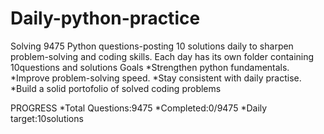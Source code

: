 # Daily-python-practice
Solving 9475 Python questions-posting 10 solutions daily to sharpen problem-solving and coding skills.
Each day has its own folder containing 10questions and solutions
Goals
*Strengthen python fundamentals.
*Improve problem-solving speed.
*Stay consistent with daily practise.
*Build a solid portofolio of solved coding problems

   PROGRESS
*Total Questions:9475
*Completed:0/9475
*Daily target:10solutions
